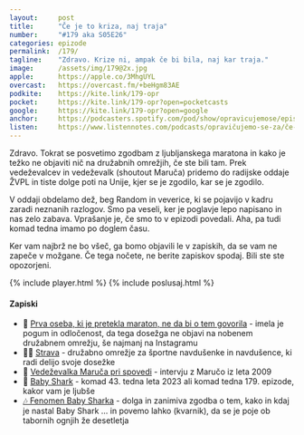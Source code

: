 ```yaml
---
layout: 	post
title:  	"Če je to kriza, naj traja"
number: 	"#179 aka S05E26"
categories:	epizode
permalink:	/179/
tagline: 	"Zdravo. Krize ni, ampak če bi bila, naj kar traja."
image:		/assets/img/179@2x.jpg
apple:		https://apple.co/3MhgUYL
overcast:	https://overcast.fm/+beHgm83AE
podkite:	https://kite.link/179-opr
pocket:		https://kite.link/179-opr?open=pocketcasts
google:		https://kite.link/179-opr?open=google
anchor:		https://podcasters.spotify.com/pod/show/opravicujemose/episodes/e-je-to-kriza--naj-traja-e2b7gab
listen:		https://www.listennotes.com/podcasts/opravičujemo-se-za/če-je-to-kriza-naj-traja-VlveREaYHDX/embed/
---
```


Zdravo. Tokrat se posvetimo zgodbam z ljubljanskega maratona in kako je težko ne objaviti nič na družabnih omrežjih, če ste bili tam. Prek vedeževalcev in vedeževalk (shoutout Maruča) pridemo do radijske oddaje ŽVPL in tiste dolge poti na Unije, kjer se je zgodilo, kar se je zgodilo. 

V oddaji obdelamo dež, beg Random in veverice, ki se pojavijo v kadru zaradi neznanih razlogov. Smo pa veseli, ker je poglavje lepo napisano in nas zelo zabava. Vprašanje je, če smo to v epizodi povedali. Aha, pa tudi komad tedna imamo po doglem času. 

Ker vam najbrž ne bo všeč, ga bomo objavili le v zapiskih, da se vam ne zapeče v možgane. Če tega nočete, ne berite zapiskov spodaj. Bili ste ste opozorjeni. 

{% include player.html %}
{% include poslusaj.html %}

<!--break-->

#### Zapiski

- 💬 [Prva oseba, ki je pretekla maraton, ne da bi o tem govorila](https://www.youtube.com/watch?v=V68SMFrpFt8) - imela je pogum in odločenost, da tega dosežga ne objavi na nobenem družabnem omrežju, še najmanj na Instagramu 
- 🏃‍♂️ [Strava](https://www.strava.com/dashboard) - družabno omrežje za športne navdušenke in navdušence, ki radi delijo svoje dosežke 
- 🔮 [Vedeževalka Maruča pri spovedi](https://novice.svet24.si/revija/jana/clanek/alter/55ed65bfddb08/vedezevalka-maruca-pri-spovedi) - intervju z Maručo iz leta 2009 
- 🦈 [Baby Shark](https://www.youtube.com/watch?v=XqZsoesa55w) - komad 43. tedna leta 2023 ali komad tedna 179. epizode, kakor vam je ljubše
- [🎶 Fenomen Baby Sharka](https://switchedonpop.com/episodes/baby-shark) - dolga in zanimiva zgodba o tem, kako in kdaj je nastal Baby Shark ... in povemo lahko (kvarnik), da se je poje ob tabornih ognjih že desetletja 